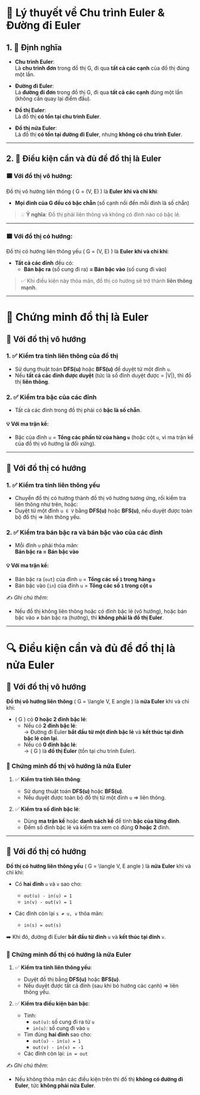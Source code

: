 
# 📘 Lý thuyết về Chu trình Euler & Đường đi Euler

## 1. 📌 Định nghĩa

- **Chu trình Euler**:  
  Là **chu trình đơn** trong đồ thị G, đi qua **tất cả các cạnh** của đồ thị đúng một lần.

- **Đường đi Euler**:  
  Là **đường đi đơn** trong đồ thị G, đi qua **tất cả các cạnh** đúng một lần (không cần quay lại điểm đầu).

- **Đồ thị Euler**:  
  Là đồ thị **có tồn tại chu trình Euler**.

- **Đồ thị nửa Euler**:  
  Là đồ thị **có tồn tại đường đi Euler**, nhưng **không có chu trình Euler**.

---

## 2. 📌 Điều kiện cần và đủ để đồ thị là Euler

### 🟦 Với đồ thị **vô hướng**:

Đồ thị vô hướng liên thông \( G = (V, E) \) là **Euler** **khi và chỉ khi**:
- **Mọi đỉnh của G đều có bậc chẵn** (số cạnh nối đến mỗi đỉnh là số chẵn)

> 💡 **Ý nghĩa**: Đồ thị phải liên thông và không có đỉnh nào có bậc lẻ.

---

### 🟩 Với đồ thị **có hướng**:

Đồ thị có hướng liên thông yếu \( G = (V, E) \) là **Euler** **khi và chỉ khi**:
- **Tất cả các đỉnh** đều có:
  - **Bán bậc ra** (số cung đi ra) **= Bán bậc vào** (số cung đi vào)

> ✅ Khi điều kiện này thỏa mãn, đồ thị có hướng sẽ trở thành **liên thông mạnh**.

---

# 🧠 Chứng minh đồ thị là Euler

## 🔷 Với đồ thị **vô hướng**

### 1. ✅ Kiểm tra **tính liên thông** của đồ thị
- Sử dụng thuật toán **DFS(u)** hoặc **BFS(u)** để duyệt từ một đỉnh `u`.
- Nếu **tất cả các đỉnh được duyệt** (tức là số đỉnh duyệt được = |V|), thì đồ thị **liên thông**.

### 2. ✅ Kiểm tra **bậc của các đỉnh**
- Tất cả các đỉnh trong đồ thị phải có **bậc là số chẵn**.

#### 💡 Với ma trận kề:
- Bậc của đỉnh `u` = **Tổng các phần tử của hàng `u`** (hoặc cột `u`, vì ma trận kề của đồ thị vô hướng là đối xứng).

---

## 🔶 Với đồ thị **có hướng**

### 1. ✅ Kiểm tra **tính liên thông yếu**
- Chuyển đồ thị có hướng thành đồ thị vô hướng tương ứng, rồi kiểm tra liên thông như trên, hoặc:
- Duyệt từ một đỉnh `u ∈ V` bằng **DFS(u)** hoặc **BFS(u)**, nếu duyệt được toàn bộ đồ thị ⇒ liên thông yếu.

### 2. ✅ Kiểm tra **bán bậc ra và bán bậc vào** của các đỉnh
- Mỗi đỉnh `u` phải thỏa mãn:  
  **Bán bậc ra = Bán bậc vào**

#### 💡 Với ma trận kề:
- Bán bậc ra (`out`) của đỉnh `u` = **Tổng các số `1` trong hàng `u`**  
- Bán bậc vào (`in`) của đỉnh `u` = **Tổng các số `1` trong cột `u`**

✍️ *Ghi chú thêm*:  
- Nếu đồ thị không liên thông hoặc có đỉnh bậc lẻ (vô hướng), hoặc bán bậc vào ≠ bán bậc ra (hướng), thì **không phải là đồ thị Euler**.

---

# 🔍 Điều kiện cần và đủ để đồ thị là **nửa Euler**

## 🔷 Với đồ thị **vô hướng**

**Đồ thị vô hướng liên thông** \( G = \langle V, E 
angle \) là **nửa Euler** khi và chỉ khi:

- \( G \) có **0 hoặc 2 đỉnh bậc lẻ**:
  - Nếu có **2 đỉnh bậc lẻ**:  
    → Đường đi Euler **bắt đầu từ một đỉnh bậc lẻ** và **kết thúc tại đỉnh bậc lẻ còn lại**.
  - Nếu có **0 đỉnh bậc lẻ**:  
    → \( G \) là **đồ thị Euler** (tồn tại chu trình Euler).

### 🧪 Chứng minh đồ thị vô hướng là nửa Euler

1. ✅ **Kiểm tra tính liên thông**:
   - Sử dụng thuật toán **DFS(u)** hoặc **BFS(u)**.
   - Nếu duyệt được toàn bộ đồ thị từ một đỉnh `u` ⇒ liên thông.

2. ✅ **Kiểm tra số đỉnh bậc lẻ**:
   - Dùng **ma trận kề** hoặc **danh sách kề** để tính **bậc của từng đỉnh**.
   - Đếm số đỉnh bậc lẻ và kiểm tra xem có đúng **0 hoặc 2** đỉnh.

---

## 🔶 Với đồ thị **có hướng**

**Đồ thị có hướng liên thông yếu** \( G = \langle V, E 
angle \) là **nửa Euler** khi và chỉ khi:

- Có **hai đỉnh** `u` và `v` sao cho:
  - `out(u) - in(u) = 1`
  - `in(v) - out(v) = 1`

- Các đỉnh còn lại `s ≠ u, v` thỏa mãn:
  - `in(s) = out(s)`

➡️ Khi đó, đường đi Euler **bắt đầu từ đỉnh** `u` và **kết thúc tại đỉnh** `v`.

### 🧪 Chứng minh đồ thị có hướng là nửa Euler

1. ✅ **Kiểm tra tính liên thông yếu**:
   - Duyệt đồ thị bằng **DFS(u)** hoặc **BFS(u)**.
   - Nếu duyệt được tất cả đỉnh (sau khi bỏ hướng các cạnh) ⇒ liên thông yếu.

2. ✅ **Kiểm tra điều kiện bán bậc**:
   - Tính:
     - `out(u)`: số cung đi ra từ `u`
     - `in(u)`: số cung đi vào `u`
   - Tìm đúng **hai đỉnh** sao cho:
     - `out(u) - in(u) = 1`
     - `out(v) - in(v) = -1`
   - Các đỉnh còn lại: `in = out`

✍️ *Ghi chú thêm*:  
- Nếu không thỏa mãn các điều kiện trên thì đồ thị **không có đường đi Euler**, tức **không phải nửa Euler**.
